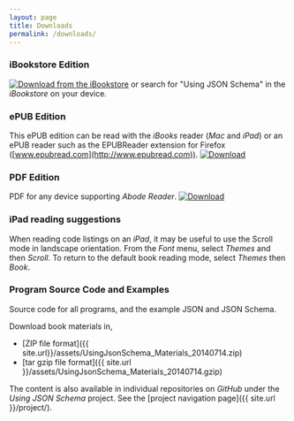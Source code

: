 ```yaml
---
layout: page
title: Downloads
permalink: /downloads/
---
```

### iBookstore Edition

<a href='https://itunes.apple.com/us/book/using-json-schema/id903248630?ls=1&mt=11' _target='blank'><img src='{{ site.url }}/assets/ibookstore.png' alt='Download from the iBookstore'/></a> or search for "Using JSON Schema" in the *iBookstore* on your device.

### ePUB Edition

This ePUB edition can be read with the *iBooks* reader (*Mac* and *iPad*) or an ePUB reader such as the EPUBReader extension for Firefox ([www.epubread.com](http://www.epubread.com)).
<a title="Using JSON Schema EPUB edition" href="{{ site.url }}/assets/UsingJsonSchema_20140714.epub"><img src='{{ site.url }}/assets/epubicon48.png' alt='Download'/></a>

### PDF Edition

PDF for any device supporting *Abode Reader*.
<a title="Using JSON Schema PDF edition" href="{{ site.url }}/assets/UsingJsonSchema_20140714.pdf"><img src='{{ site.url }}/assets/pdficon_large.png' alt='Download'/></a>

### iPad reading suggestions

When reading code listings on an *iPad*, it may be useful to use the Scroll mode in landscape orientation. From the *Font* menu, select *Themes* and then *Scroll*. To return to the default book reading mode, select *Themes* then *Book*.

### Program Source Code and Examples

Source code for all programs, and the example JSON and JSON Schema.

Download book materials in,

* [ZIP file format]({{ site.url}}/assets/UsingJsonSchema_Materials_20140714.zip)
* [tar gzip file format]({{ site.url }}/assets/UsingJsonSchema_Materials_20140714.gzip)

The content is also available in individual repositories on *GitHub* under the *Using JSON Schema* project. See the [project navigation page]({{ site.url }}/project/).
